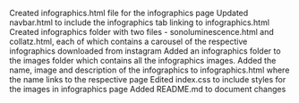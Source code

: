 Created infographics.html file for the infographics page
Updated navbar.html to include the infographics tab linking to infographics.html
Created infographics folder with two files - 
sonoluminescence.html and collatz.html, each of which contains a carousel of the respective infographics downloaded from instagram
Added an infographics folder to the images folder which contains all the infographics images.
Added the name, image and description of the infographics to infographics.html where the name links to the respective page
Edited index.css to include styles for the images in infographics page
Added README.md to document changes
